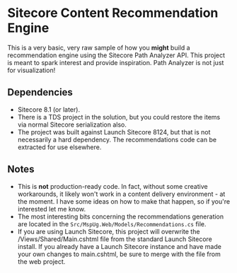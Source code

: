 # Sitecore Content Recommendation Engine

This is a very basic, very raw sample of how you **might** build a recommendation engine using the Sitecore Path Analyzer API. This project is meant to spark interest and provide inspiration. Path Analyzer is not just for visualization!

## Dependencies
- Sitecore 8.1 (or later).
- There is a TDS project in the solution, but you could restore the items via normal Sitecore serialization also.
- The project was built against Launch Sitecore 8124, but that is not necessarily a hard dependency. The recommendations code can be extracted for use elsewhere.

## Notes
- This is **not** production-ready code. In fact, without some creative workarounds, it likely won't work in a content delivery environment - at the moment. I have some ideas on how to make that happen, so if you're interested let me know.
- The most interesting bits concerning the recommendations generation are located in the `Src/MspUg.Web/Models/Recommendations.cs` file.
- If you are using Launch Sitecore, this project will overwrite the /Views/Shared/Main.cshtml file from the standard Launch Sitecore install. If you already have a Launch Sitecore instance and have made your own changes to main.cshtml, be sure to merge with the file from the web project.

